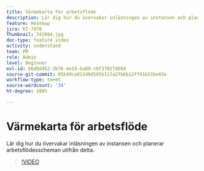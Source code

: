 ```yaml
---
title: Värmekarta för arbetsflöde
description: Lär dig hur du övervakar inläsningen av instansen och planerar arbetsflödesscheman utifrån detta.
feature: Heatmap
jira: KT-7970
Thumbnail: 342084.jpg
doc-type: feature video
activity: understand
team: PM
role: Admin
level: Beginner
exl-id: b6d0d4b2-3b76-4e14-ba80-c0f370274b04
source-git-commit: 05b49ca012d0d505b117a2fb6b12ff41b51be63e
workflow-type: tm+mt
source-wordcount: '34'
ht-degree: 100%

---
```


# Värmekarta för arbetsflöde

Lär dig hur du övervakar inläsningen av instansen och planerar arbetsflödesscheman utifrån detta.

>[!VIDEO](https://video.tv.adobe.com/v/342084?quality=12&learn=on)
